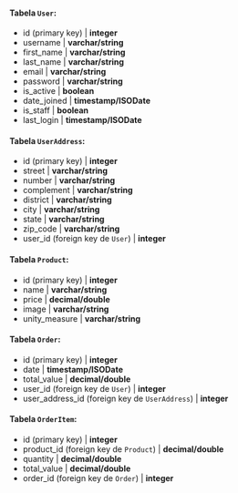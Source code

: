 #### Tabela `User`:

-   id (primary key) | **integer**
-   username | **varchar/string**
-   first_name | **varchar/string**
-   last_name | **varchar/string**
-   email | **varchar/string**
-   password | **varchar/string**
-   is_active | **boolean**
-   date_joined | **timestamp/ISODate**
-   is_staff | **boolean**
-   last_login | **timestamp/ISODate**

#### Tabela `UserAddress`:

-   id (primary key) | **integer**
-   street | **varchar/string**
-   number | **varchar/string**
-   complement | **varchar/string**
-   district | **varchar/string**
-   city | **varchar/string**
-   state | **varchar/string**
-   zip_code | **varchar/string**
-   user_id (foreign key de `User`) | **integer**

#### Tabela `Product`:

-   id (primary key) | **integer**
-   name | **varchar/string**
-   price | **decimal/double**
-   image | **varchar/string**
-   unity_measure | **varchar/string**

#### Tabela `Order`:

-   id (primary key) | **integer**
-   date | **timestamp/ISODate**
-   total_value | **decimal/double**
-   user_id (foreign key de `User`) | **integer**
-   user_address_id (foreign key de `UserAddress`) | **integer**

#### Tabela `OrderItem`:

-   id (primary key) | **integer**
-   product_id (foreign key de `Product`) | **decimal/double**
-   quantity | **decimal/double**
-   total_value | **decimal/double**
-   order_id (foreign key de `Order`) | **integer**
